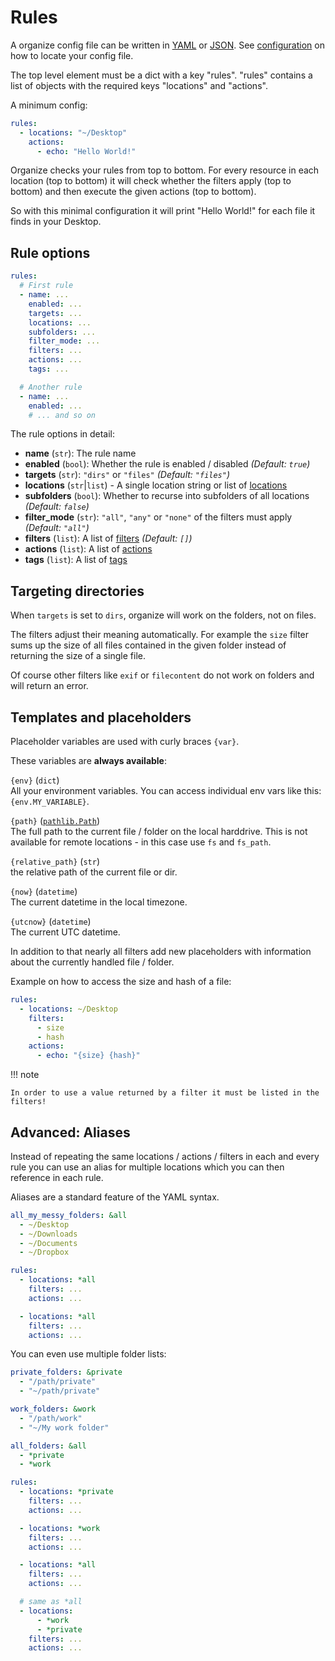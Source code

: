 # Rules

A organize config file can be written in [YAML](https://learnxinyminutes.com/docs/yaml/)
or [JSON](https://learnxinyminutes.com/docs/json/). See [configuration](configuration.md)
on how to locate your config file.

The top level element must be a dict with a key "rules".
"rules" contains a list of objects with the required keys "locations" and "actions".

A minimum config:

```yaml
rules:
  - locations: "~/Desktop"
    actions:
      - echo: "Hello World!"
```

Organize checks your rules from top to bottom. For every resource in each location (top to bottom)
it will check whether the filters apply (top to bottom) and then execute the given actions (top to bottom).

So with this minimal configuration it will print "Hello World!" for each file it finds in your Desktop.

## Rule options

```yml
rules:
  # First rule
  - name: ...
    enabled: ...
    targets: ...
    locations: ...
    subfolders: ...
    filter_mode: ...
    filters: ...
    actions: ...
    tags: ...

  # Another rule
  - name: ...
    enabled: ...
    # ... and so on
```

The rule options in detail:

- **name** (`str`): The rule name
- **enabled** (`bool`): Whether the rule is enabled / disabled _(Default: `true`)_
- **targets** (`str`): `"dirs"` or `"files"` _(Default: `"files"`)_
- **locations** (`str`|`list`) - A single location string or list of [locations](locations.md)
- **subfolders** (`bool`): Whether to recurse into subfolders of all locations _(Default: `false`)_
- **filter_mode** (`str`): `"all"`, `"any"` or `"none"` of the filters must apply _(Default: `"all"`)_
- **filters** (`list`): A list of [filters](filters.md) _(Default: `[]`)_
- **actions** (`list`): A list of [actions](actions.md)
- **tags** (`list`): A list of [tags](configuration.md#running-specific-rules-of-your-config)

## Targeting directories

When `targets` is set to `dirs`, organize will work on the folders, not on files.

The filters adjust their meaning automatically. For example the `size` filter sums up
the size of all files contained in the given folder instead of returning the size of a
single file.

Of course other filters like `exif` or `filecontent` do not work on folders and will
return an error.

## Templates and placeholders

Placeholder variables are used with curly braces `{var}`.

These variables are **always available**:

`{env}` (`dict`)<br>
All your environment variables. You can access individual env vars like this: `{env.MY_VARIABLE}`.

`{path}` ([`pathlib.Path`](https://docs.python.org/3/library/pathlib.html#methods-and-properties))<br>
The full path to the current file / folder on the local harddrive.
This is not available for remote locations - in this case use `fs` and `fs_path`.

`{relative_path}` (`str`)<br>
the relative path of the current file or dir.

`{now}` (`datetime`)<br>
The current datetime in the local timezone.

`{utcnow}` (`datetime`)<br>
The current UTC datetime.

In addition to that nearly all filters add new placeholders with information about
the currently handled file / folder.

Example on how to access the size and hash of a file:

```yaml
rules:
  - locations: ~/Desktop
    filters:
      - size
      - hash
    actions:
      - echo: "{size} {hash}"
```

!!! note

    In order to use a value returned by a filter it must be listed in the filters!

## Advanced: Aliases

Instead of repeating the same locations / actions / filters in each and every rule you
can use an alias for multiple locations which you can then reference in each rule.

Aliases are a standard feature of the YAML syntax.

```yml
all_my_messy_folders: &all
  - ~/Desktop
  - ~/Downloads
  - ~/Documents
  - ~/Dropbox

rules:
  - locations: *all
    filters: ...
    actions: ...

  - locations: *all
    filters: ...
    actions: ...
```

You can even use multiple folder lists:

```yml
private_folders: &private
  - "/path/private"
  - "~/path/private"

work_folders: &work
  - "/path/work"
  - "~/My work folder"

all_folders: &all
  - *private
  - *work

rules:
  - locations: *private
    filters: ...
    actions: ...

  - locations: *work
    filters: ...
    actions: ...

  - locations: *all
    filters: ...
    actions: ...

  # same as *all
  - locations:
      - *work
      - *private
    filters: ...
    actions: ...
```

